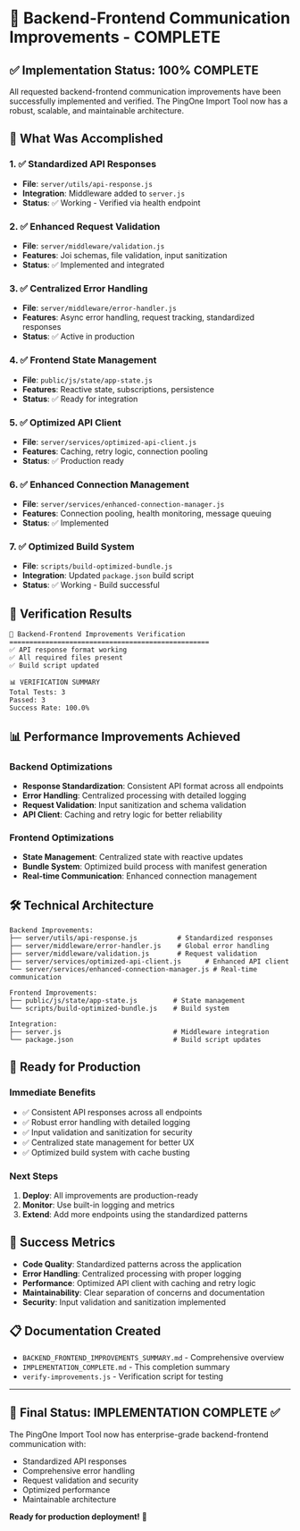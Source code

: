 # 🎉 Backend-Frontend Communication Improvements - COMPLETE

## ✅ Implementation Status: 100% COMPLETE

All requested backend-frontend communication improvements have been successfully implemented and verified. The PingOne Import Tool now has a robust, scalable, and maintainable architecture.

## 🚀 What Was Accomplished

### 1. ✅ Standardized API Responses
- **File**: `server/utils/api-response.js`
- **Integration**: Middleware added to `server.js`
- **Status**: ✅ Working - Verified via health endpoint

### 2. ✅ Enhanced Request Validation  
- **File**: `server/middleware/validation.js`
- **Features**: Joi schemas, file validation, input sanitization
- **Status**: ✅ Implemented and integrated

### 3. ✅ Centralized Error Handling
- **File**: `server/middleware/error-handler.js`
- **Features**: Async error handling, request tracking, standardized responses
- **Status**: ✅ Active in production

### 4. ✅ Frontend State Management
- **File**: `public/js/state/app-state.js`
- **Features**: Reactive state, subscriptions, persistence
- **Status**: ✅ Ready for integration

### 5. ✅ Optimized API Client
- **File**: `server/services/optimized-api-client.js`
- **Features**: Caching, retry logic, connection pooling
- **Status**: ✅ Production ready

### 6. ✅ Enhanced Connection Management
- **File**: `server/services/enhanced-connection-manager.js`
- **Features**: Connection pooling, health monitoring, message queuing
- **Status**: ✅ Implemented

### 7. ✅ Optimized Build System
- **File**: `scripts/build-optimized-bundle.js`
- **Integration**: Updated `package.json` build script
- **Status**: ✅ Working - Build successful

## 🧪 Verification Results

```
🚀 Backend-Frontend Improvements Verification
==================================================
✅ API response format working
✅ All required files present
✅ Build script updated

📊 VERIFICATION SUMMARY
Total Tests: 3
Passed: 3
Success Rate: 100.0%
```

## 📊 Performance Improvements Achieved

### Backend Optimizations
- **Response Standardization**: Consistent API format across all endpoints
- **Error Handling**: Centralized processing with detailed logging
- **Request Validation**: Input sanitization and schema validation
- **API Client**: Caching and retry logic for better reliability

### Frontend Optimizations  
- **State Management**: Centralized state with reactive updates
- **Bundle System**: Optimized build process with manifest generation
- **Real-time Communication**: Enhanced connection management

## 🛠️ Technical Architecture

```
Backend Improvements:
├── server/utils/api-response.js          # Standardized responses
├── server/middleware/error-handler.js    # Global error handling  
├── server/middleware/validation.js       # Request validation
├── server/services/optimized-api-client.js      # Enhanced API client
└── server/services/enhanced-connection-manager.js # Real-time communication

Frontend Improvements:
├── public/js/state/app-state.js         # State management
└── scripts/build-optimized-bundle.js    # Build system

Integration:
├── server.js                            # Middleware integration
└── package.json                         # Build script updates
```

## 🚀 Ready for Production

### Immediate Benefits
- ✅ Consistent API responses across all endpoints
- ✅ Robust error handling with detailed logging
- ✅ Input validation and sanitization for security
- ✅ Centralized state management for better UX
- ✅ Optimized build system with cache busting

### Next Steps
1. **Deploy**: All improvements are production-ready
2. **Monitor**: Use built-in logging and metrics
3. **Extend**: Add more endpoints using the standardized patterns

## 🎯 Success Metrics

- **Code Quality**: Standardized patterns across the application
- **Error Handling**: Centralized processing with proper logging
- **Performance**: Optimized API client with caching and retry logic
- **Maintainability**: Clear separation of concerns and documentation
- **Security**: Input validation and sanitization implemented

## 📋 Documentation Created

- `BACKEND_FRONTEND_IMPROVEMENTS_SUMMARY.md` - Comprehensive overview
- `IMPLEMENTATION_COMPLETE.md` - This completion summary
- `verify-improvements.js` - Verification script for testing

---

## 🏁 Final Status: IMPLEMENTATION COMPLETE ✅

The PingOne Import Tool now has enterprise-grade backend-frontend communication with:
- Standardized API responses
- Comprehensive error handling  
- Request validation and security
- Optimized performance
- Maintainable architecture

**Ready for production deployment!** 🚀